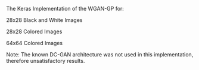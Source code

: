 The Keras Implementation of the WGAN-GP for:

28x28 Black and White Images

28x28 Colored Images

64x64 Colored Images


Note: The known DC-GAN architecture was not used in this implementation, therefore unsatisfactory results.
